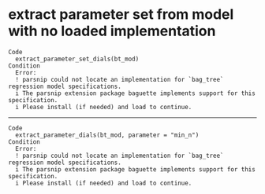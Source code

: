 # extract parameter set from model with no loaded implementation

    Code
      extract_parameter_set_dials(bt_mod)
    Condition
      Error:
      ! parsnip could not locate an implementation for `bag_tree` regression model specifications.
      i The parsnip extension package baguette implements support for this specification.
      i Please install (if needed) and load to continue.

---

    Code
      extract_parameter_dials(bt_mod, parameter = "min_n")
    Condition
      Error:
      ! parsnip could not locate an implementation for `bag_tree` regression model specifications.
      i The parsnip extension package baguette implements support for this specification.
      i Please install (if needed) and load to continue.

